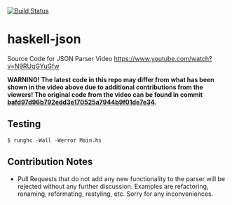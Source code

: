 [![Build Status](https://github.com/tsoding/haskell-json/workflows/CI/badge.svg)](https://github.com/tsoding/haskell-json/actions)

# haskell-json

Source Code for JSON Parser Video <https://www.youtube.com/watch?v=N9RUqGYuGfw>

**WARNING! The latest code in this repo may differ from what has been
shown in the video above due to additional contributions from the
viewers! The original code from the video can be found in commit
[bafd97d96b792edd3e170525a7944b9f01de7e34](https://github.com/tsoding/haskell-json/commit/bafd97d96b792edd3e170525a7944b9f01de7e34).**

## Testing

```console
$ runghc -Wall -Werror Main.hs
```

## Contribution Notes

- Pull Requests that do not add any new functionality to the parser will be rejected without any further discussion. Examples are refactoring, renaming, reformating, restyling, etc. Sorry for any inconveniences.

